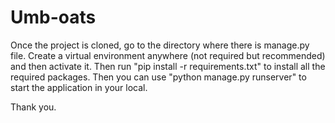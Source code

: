 # Umb-oats

Once the project is cloned, go to the directory where there is manage.py file.
Create a virtual environment anywhere (not required but recommended) and then activate it.
Then run "pip install -r requirements.txt" to install all the required packages.
Then you can use "python manage.py runserver" to start the application in your local.

Thank you.
